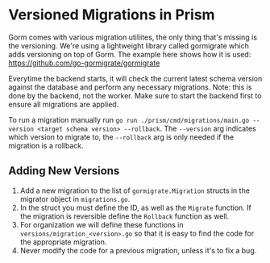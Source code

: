 # Versioned Migrations in Prism

Gorm comes with various migration utiliites, the only thing that's missing is the versioning. We're using a lightweight library called gormigrate which adds versioning on top of Gorm. The example here shows how it is used: https://github.com/go-gormigrate/gormigrate

Everytime the backend starts, it will check the current latest schema version against the database and perform any necessary migrations. Note: this is done by the backend, not the worker. Make sure to start the backend first to ensure all migrations are applied. 


To run a migration manually run `go run ./prism/cmd/migrations/main.go --version <target schema version> --rollback`. The `--version` arg indicates which version to migrate to, the `--rollback` arg is only needed if the migration is a rollback.

## Adding New Versions
1. Add a new migration to the list of `gormigrate.Migration` structs in the migrator object in `migrations.go`.
2. In the struct you must define the ID, as well as the `Migrate` function. If the migration is reversible define the `Rollback` function as well.
3. For organization we will define these functions in `versions/migration_<version>.go` so that it is easy to find the code for the appropriate migration.
4. Never modify the code for a previous migration, unless it's to fix a bug. 


